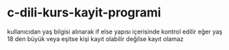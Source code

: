 # c-dili-kurs-kayit-programi
kullanıcıdan yaş bilgisi alınarak if else yapısı içerisinde kontrol edilir eğer yaş 18 den büyük veya eşitse kişi kayıt olabilir değilse kayıt olamaz  
